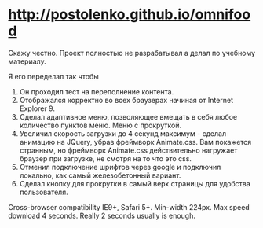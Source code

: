 # http://postolenko.github.io/omnifood

Скажу честно. Проект полностью не разрабатывал а делал по учебному материалу.

Я его переделал так чтобы
1. Он проходил тест на переполнение контента.
2. Отображался корректно во всех браузерах начиная от Internet Explorer 9.
3. Сделал адаптивное меню, позволяющее вмещать в себя любое количество пунктов меню. Меню с прокруткой.
4. Увеличил скорость загрузки до 4 секунд максимум - сделал анимацию на JQuery, убрав фреймворк Animate.css.
   Вам покажется странным, но фреймворк Animate.css действительно нагружает браузер при загрузке, не смотря на то что это css.
5. Отменил подключение шрифтов через google и подключил локально, как самый железобетонный вариант.
6. Сделал кнопку для прокрутки в самый верх страницы для удобства пользователя.

Cross-browser compatibility IE9+, Safari 5+.
Min-width 224px.
Max speed download 4 seconds. Really 2 seconds usually is enough.